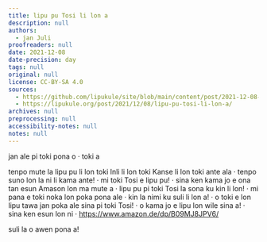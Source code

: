 ```yaml
---
title: lipu pu Tosi li lon a
description: null
authors:
  - jan Juli
proofreaders: null
date: 2021-12-08
date-precision: day
tags: null
original: null
license: CC-BY-SA 4.0
sources:
  - https://github.com/lipukule/site/blob/main/content/post/2021-12-08-pu_tosi.md
  - https://lipukule.org/post/2021/12/08/lipu-pu-tosi-li-lon-a/
archives: null
preprocessing: null
accessibility-notes: null
notes: null
---
```


jan ale pi toki pona o · toki a

tenpo mute la lipu pu li lon toki Inli li lon toki Kanse li lon toki ante ala · tenpo suno lon la ni li kama ante! · mi toki Tosi e lipu pu! · sina ken kama jo e ona tan esun Amason lon ma mute a · lipu pu pi toki Tosi la sona ku kin li lon! · mi pana e toki noka lon poka pona ale · kin la nimi ku suli li lon a! · o toki e lon lipu tawa jan poka ale sina pi toki Tosi! · o kama jo e lipu lon wile sina a! · sina ken esun lon ni · https://www.amazon.de/dp/B09MJ8JPV6/

suli la o awen pona a!